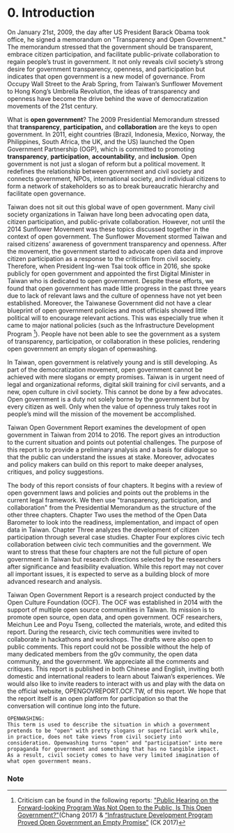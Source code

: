 # 0. Introduction

On January 21st, 2009, the day after US President Barack Obama took office, he signed a memorandum on "Transparency and Open Government." The memorandum stressed that the government should be transparent, embrace citizen participation, and facilitate public-private collaboration to regain people’s trust in government. It not only reveals civil society’s strong desire for government transparency, openness, and participation but indicates that open government is a new model of governance. From Occupy Wall Street to the Arab Spring, from Taiwan’s Sunflower Movement to Hong Kong’s Umbrella Revolution, the ideas of transparency and openness have become the drive behind the wave of democratization movements of the 21st century. 

What is **open government**? The 2009 Presidential Memorandum stressed that **transparency**, **participation,** and **collaboration** are the keys to open government. In 2011, eight countries (Brazil, Indonesia, Mexico, Norway, the Philippines, South Africa, the UK, and the US) launched the Open Government Partnership (OGP), which is committed to promoting **transparency**, **participation**, **accountability**, and **inclusion**. Open government is not just a slogan of reform but a political movement. It redefines the relationship between government and civil society and connects government, NPOs, international society, and individual citizens to form a network of stakeholders so as to break bureaucratic hierarchy and facilitate open governance.

Taiwan does not sit out this global wave of open government. Many civil society organizations in Taiwan have long been advocating open data, citizen participation, and public-private collaboration. However, not until the 2014 Sunflower Movement was these topics discussed together in the context of open government. The Sunflower Movement stormed Taiwan and raised citizens’ awareness of government transparency and openness. After the movement, the government started to advocate open data and improve citizen participation as a response to the criticism from civil society. Therefore, when President Ing-wen Tsai took office in 2016, she spoke publicly for open government and appointed the first Digital Minister in Taiwan who is dedicated to open government. Despite these efforts, we found that open government has made little progress in the past three years due to lack of relevant laws and the culture of openness have not yet been established. Moreover, the Taiwanese Government did not have a clear blueprint of open government policies and most officials showed little political will to encourage relevant actions. This was especially true when it came to major national policies (such as the Infrastructure Development Program [^first]). People have not been able to see the government as a system of transparency, participation, or collaboration in these policies, rendering open government an empty slogan of openwashing.

In Taiwan, open government is relatively young and is still developing. As part of the democratization movement, open government cannot be achieved with mere slogans or empty promises. Taiwan is in urgent need of legal and organizational reforms, digital skill training for civil servants, and a new, open culture in civil society. This cannot be done by a few advocates. Open government is a duty not solely borne by the government but by every citizen as well. Only when the value of openness truly takes root in people’s mind will the mission of the movement be accomplished.

Taiwan Open Government Report examines the development of open government in Taiwan from 2014 to 2016. The report gives an introduction to the current situation and points out potential challenges. The purpose of this report is to provide a preliminary analysis and a basis for dialogue so that the public can understand the issues at stake. Moreover, advocates and policy makers can build on this report to make deeper analyses, critiques, and policy suggestions.

The body of this report consists of four chapters. It begins with a review of open government laws and policies and points out the problems in the current legal framework. We then use "transparency, participation, and collaboration" from the Presidential Memorandum as the structure of the other three chapters. Chapter Two uses the method of the Open Data Barometer to look into the readiness, implementation, and impact of open data in Taiwan. Chapter Three analyzes the development of citizen participation through several case studies. Chapter Four explores civic tech collaboration between civic tech communities and the government. We want to stress that these four chapters are not the full picture of open government in Taiwan but research directions selected by the researchers after significance and feasibility evaluation. While this report may not cover all important issues, it is expected to serve as a building block of more advanced research and analysis. 

Taiwan Open Government Report is a research project conducted by the Open Culture Foundation (OCF). The OCF was established in 2014 with the support of multiple open source communities in Taiwan. Its mission is to promote open source, open data, and open government. OCF researchers, Meichun Lee and Poyu Tseng, collected the materials, wrote, and edited this report. During the research, civic tech communities were invited to collaborate in hackathons and workshops. The drafts were also open to public comments. This report could not be possible without the help of many dedicated members from the g0v community, the open data community, and the government. We appreciate all the comments and critiques. This report is published in both Chinese and English, inviting both domestic and international readers to learn about Taiwan’s experiences. We would also like to invite readers to interact with us and play with the data on the official website, OPENGOVREPORT.OCF.TW, of this report. We hope that the report itself is an open platform for participation so that the conversation will continue long into the future.

```!
OPENWASHING:
This term is used to describe the situation in which a government pretends to be "open" with pretty slogans or superficial work while, in practice, does not take views from civil society into consideration. Openwashing turns "open" and "participation" into mere propaganda for government and something that has no tangible impact. As a result, civil society comes to have very limited imagination of what open government means.
```

### Note
[^first]:Criticism can be found in the following reports: ["Public Hearing on the Forward-looking Program Was Not Open to the Public, Is This Open Government?"](https://udn.com/news/story/7238/2393866)(Chang 2017) & [“Infrastructure Development Program Proved Open Government an Empty Promise”](http://citypatterns.blogspot.tw/2017/04/an-open-approach-for-foresight-infrastructure-initiative.html) (CK 2017)

